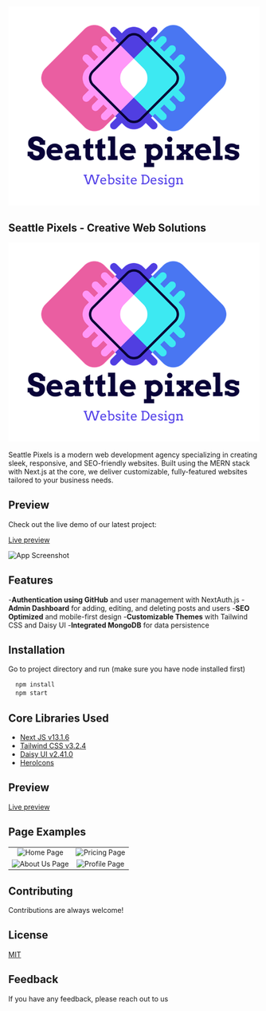 ![Logo](https://raw.githubusercontent.com/zalmai-zazai/Seattle-pixels/refs/heads/main/public/favicon-32x32.png)

## Seattle Pixels - Creative Web Solutions

![MIT License](https://raw.githubusercontent.com/zalmai-zazai/Seattle-pixels/refs/heads/main/public/favicon-32x32.png)

Seattle Pixels is a modern web development agency specializing in creating sleek, responsive, and SEO-friendly websites. Built using the MERN stack with Next.js at the core, we deliver customizable, fully-featured websites tailored to your business needs.

## Preview

Check out the live demo of our latest project:

[Live preview](https://www.seattlepixels.com/)

![App Screenshot](https://ik.imagekit.io/vu5t8xb15vzcx/Screenshot%202023-11-23%20at%203.51.44%20PM_tSpwQBZKWN.png?updatedAt=1700734952531)

## Features

-**Authentication using GitHub** and user management with NextAuth.js -**Admin Dashboard** for adding, editing, and deleting posts and users -**SEO Optimized** and mobile-first design -**Customizable Themes** with Tailwind CSS and Daisy UI -**Integrated MongoDB** for data persistence

## Installation

Go to project directory and run (make sure you have node installed first)

```bash
  npm install
  npm start
```

## Core Libraries Used

- [Next JS v13.1.6](https://reactjs.org/)
- [Tailwind CSS v3.2.4](https://tailwindcss.com/)
- [Daisy UI v2.41.0](https://daisyui.com/)
- [HeroIcons](https://heroicons.com/)

## Preview

[Live preview](https://www.seattlepixels.com/)

## Page Examples

|                                                                                                                                          |                                                                                                                                         |
| :--------------------------------------------------------------------------------------------------------------------------------------: | :-------------------------------------------------------------------------------------------------------------------------------------: |
|   ![Home Page](https://ik.imagekit.io/vu5t8xb15vzcx/Screenshot%202023-11-23%20at%203.54.13%20PM_Rmidhi5Lk.png?updatedAt=1700735336477)   | ![Pricing Page](https://ik.imagekit.io/vu5t8xb15vzcx/Screenshot%202023-11-23%20at%203.58.11%20PM_bOAmz0lkh.png?updatedAt=1700735336115) |
| ![About Us Page](https://ik.imagekit.io/vu5t8xb15vzcx/Screenshot%202023-11-23%20at%203.58.28%20PM_Iq6KCzMfh.png?updatedAt=1700735335834) | ![Profile Page](https://ik.imagekit.io/vu5t8xb15vzcx/Screenshot%202023-11-23%20at%203.58.37%20PM_7Ewqbd5N_.png?updatedAt=1700735335793) |

## Contributing

Contributions are always welcome!

## License

[MIT](https://choosealicense.com/licenses/mit/)

## Feedback

If you have any feedback, please reach out to us
